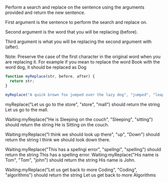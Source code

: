 Perform a search and replace on the sentence using the arguments provided
and return the new sentence.

First argument is the sentence to perform the search and replace on.

Second argument is the word that you will be replacing (before).

Third argument is what you will be replacing the second argument with (after).

Note: Preserve the case of the first character in the original word when
you are replacing it. For example if you mean to replace the word Book with
the word dog, it should be replaced as Dog

```javascript
function myReplace(str, before, after) {
  return str;
}

myReplace("A quick brown fox jumped over the lazy dog", "jumped", "leaped");
```

myReplace("Let us go to the store", "store", "mall") should return the string Let us go to the mall.

Waiting:myReplace("He is Sleeping on the couch", "Sleeping", "sitting") should return the string He is Sitting on the couch.

Waiting:myReplace("I think we should look up there", "up", "Down") should return the string I think we should look down there.

Waiting:myReplace("This has a spellngi error", "spellngi", "spelling") should return the string This has a spelling error.
Waiting:myReplace("His name is Tom", "Tom", "john") should return the string His name is John.

Waiting:myReplace("Let us get back to more Coding", "Coding", "algorithms") should return the string Let us get back to more Algorithms
